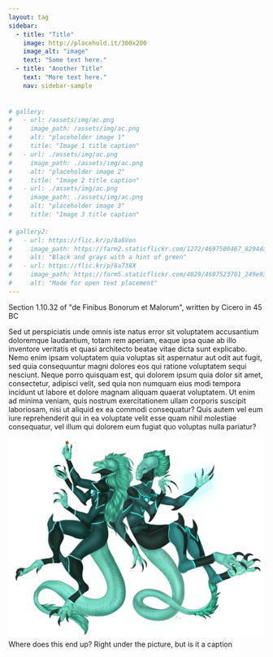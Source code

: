```yaml
---
layout: tag
sidebar:
  - title: "Title"
    image: http://placehold.it/300x200
    image_alt: "image"
    text: "Some text here."
  - title: "Another Title"
    text: "More text here."
    nav: sidebar-sample


# gallery:
#   - url: /assets/img/ac.png
#     image_path: /assets/img/ac.png
#     alt: "placeholder image 1"
#     title: "Image 1 title caption"
#   - url: ./assets/img/ac.png
#     image_path: ./assets/img/ac.png
#     alt: "placeholder image 2"
#     title: "Image 2 title caption"
#   - url: ./assets/img/ac.png
#     image_path: ./assets/img/ac.png
#     alt: "placeholder image 3"
#     title: "Image 3 title caption"

# gallery2:
#   - url: https://flic.kr/p/8a6Ven
#     image_path: https://farm2.staticflickr.com/1272/4697500467_8294dac099_q.jpg
#     alt: "Black and grays with a hint of green"
#   - url: https://flic.kr/p/8a738X
#     image_path: https://farm5.staticflickr.com/4029/4697523701_249e93ba23_q.jpg
#     alt: "Made for open text placement"
---
```


Section 1.10.32 of "de Finibus Bonorum et Malorum", written by Cicero in 45 BC

Sed ut perspiciatis unde omnis iste natus error sit voluptatem accusantium doloremque laudantium, totam rem aperiam, eaque ipsa quae ab illo inventore veritatis et quasi architecto beatae vitae dicta sunt explicabo. Nemo enim ipsam voluptatem quia voluptas sit aspernatur aut odit aut fugit, sed quia consequuntur magni dolores eos qui ratione voluptatem sequi nesciunt. Neque porro quisquam est, qui dolorem ipsum quia dolor sit amet, consectetur, adipisci velit, sed quia non numquam eius modi tempora incidunt ut labore et dolore magnam aliquam quaerat voluptatem. Ut enim ad minima veniam, quis nostrum exercitationem ullam corporis suscipit laboriosam, nisi ut aliquid ex ea commodi consequatur? Quis autem vel eum iure reprehenderit qui in ea voluptate velit esse quam nihil molestiae consequatur, vel illum qui dolorem eum fugiat quo voluptas nulla pariatur?

![ac](./assets/img/ac.png) Where does this end up? Right under the picture, but is it a caption



